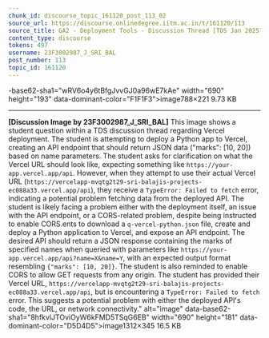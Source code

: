 ```yaml
---
chunk_id: discourse_topic_161120_post_113_02
source_url: https://discourse.onlinedegree.iitm.ac.in/t/161120/113
source_title: GA2 - Deployment Tools - Discussion Thread [TDS Jan 2025]
content_type: discourse
tokens: 497
username: 23F3002987_J_SRI_BAL
post_number: 113
topic_id: 161120
---
```


-base62-sha1="wRV6o4y6tBfgJvvGJ0a96wE7kAe" width="690" height="193" data-dominant-color="F1F1F3">image788×221 9.73 KB

---

**[Discussion Image by 23F3002987_J_SRI_BAL]** This image shows a student question within a TDS discussion thread regarding Vercel deployment. The student is attempting to deploy a Python app to Vercel, creating an API endpoint that should return JSON data ("marks": [10, 20]) based on name parameters. The student asks for clarification on what the Vercel URL should look like, expecting something like `https://your-app.vercel.app/api`. However, when they attempt to use their actual Vercel URL (`https://vercelapp-mvqtg2t29-sri-balajis-projects-ec088a33.vercel.app/api`), they receive a `TypeError: Failed to fetch` error, indicating a potential problem fetching data from the deployed API. The student is likely facing a problem either with the deployment itself, an issue with the API endpoint, or a CORS-related problem, despite being instructed to enable CORS.ents to download a `q-vercel-python.json` file, create and deploy a Python application to Vercel, and expose an API endpoint. The desired API should return a JSON response containing the marks of specified names when queried with parameters like `https://your-app.vercel.app/api?name=X&name=Y`, with an expected output format resembling `{"marks": [10, 20]}`. The student is also reminded to enable CORS to allow GET requests from any origin. The student has provided their Vercel URL, `https://vercelapp-mvqtg2t29-sri-balajis-projects-ec088a33.vercel.app/api`, but is encountering a `TypeError: Failed to fetch` error. This suggests a potential problem with either the deployed API's code, the URL, or network connectivity." alt="image" data-base62-sha1="8hfkvlJTOviOyW6kFMD5TSqG6EB" width="690" height="181" data-dominant-color="D5D4D5">image1312×345 16.5 KB
